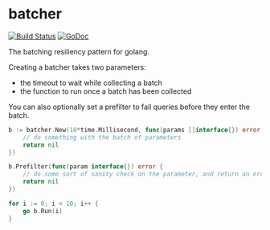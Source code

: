 batcher
=======

[![Build Status](https://travis-ci.org/eapache/go-resiliency.svg?branch=master)](https://travis-ci.org/eapache/go-resiliency)
[![GoDoc](https://godoc.org/github.com/eapache/go-resiliency/batcher?status.svg)](https://godoc.org/github.com/eapache/go-resiliency/batcher)

The batching resiliency pattern for golang.

Creating a batcher takes two parameters:
- the timeout to wait while collecting a batch
- the function to run once a batch has been collected

You can also optionally set a prefilter to fail queries before they enter the
batch.

```go
b := batcher.New(10*time.Millisecond, func(params []interface{}) error {
	// do something with the batch of parameters
	return nil
})

b.Prefilter(func(param interface{}) error {
	// do some sort of sanity check on the parameter, and return an error if it fails
	return nil
})

for i := 0; i < 10; i++ {
	go b.Run(i)
}
```
